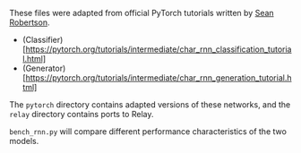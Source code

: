 These files were adapted from official PyTorch tutorials written by
[Sean Robertson](https://github.com/spro/practical-pytorch).

- (Classifier)[https://pytorch.org/tutorials/intermediate/char_rnn_classification_tutorial.html]
- (Generator)[https://pytorch.org/tutorials/intermediate/char_rnn_generation_tutorial.html]

The `pytorch` directory contains adapted versions of these networks, and the `relay` directory
contains ports to Relay.

`bench_rnn.py` will compare different performance characteristics of the two models.

